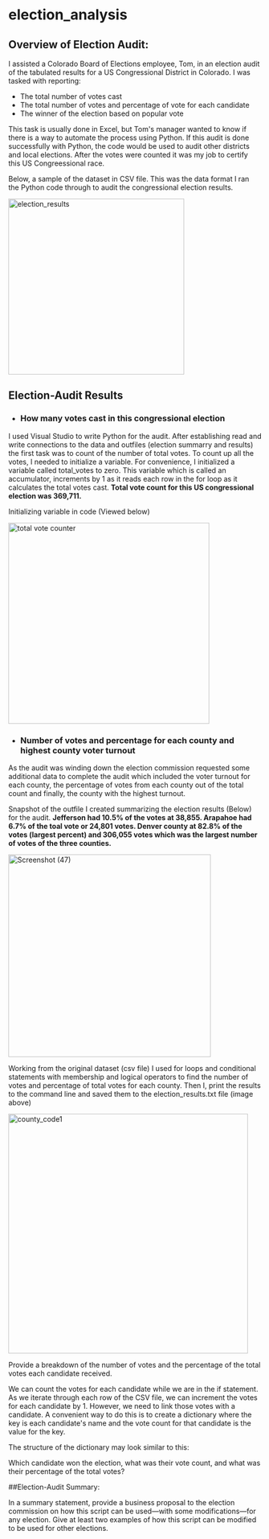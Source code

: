 # election_analysis


## Overview of Election Audit:

I assisted a Colorado Board of Elections employee, Tom, in an election audit of the tabulated results for a US Congressional District in Colorado. I was tasked with reporting:
* The total number of votes cast
* The total number of votes and percentage of vote for each candidate
* The winner of the election based on popular vote

This task is usually done in Excel, but Tom's manager wanted to know if there is a way to automate the process using Python. If this audit is done successfully with Python, the code would be used to audit other districts and local elections. After the votes were counted it was my job to certify this US Congreessional race.

Below, a sample of the dataset in CSV file. This was the data format I ran the Python code through to audit the congressional election results.

<img width="350" alt="election_results" src="https://user-images.githubusercontent.com/102890151/164954437-cef85d1b-0669-44bf-9587-028a03ed545f.png">



## Election-Audit Results


* ### How many votes cast in this congressional election

I used Visual Studio to write Python for the audit. After establishing read and write connections to the data and outfiles (election summarry and results) the first task was to count of the number of total votes. To count up all the votes, I needed to initialize a variable. For convenience, I initialized a variable called total_votes to zero. This variable which is called an accumulator, increments by 1 as it reads each row in the for loop as it calculates the total votes cast. **Total vote count for this US congressional election was 369,711.**

Initializing variable in code (Viewed below)

<img width="400" alt="total vote counter" src="https://user-images.githubusercontent.com/102890151/164955859-349e1b14-6689-4514-9021-b76ea4d23268.png">

* ### Number of votes and percentage for each county and highest county voter turnout

As the audit was winding down the election commission requested some additional data to complete the audit which included the voter turnout for each county, 
the percentage of votes from each county out of the total count and finally, the county with the highest turnout.

Snapshot of the outfile I created summarizing the election results (Below) for the audit. **Jefferson had 10.5% of the votes at 38,855. Arapahoe had 6.7% of the toal vote or 24,801 votes. Denver county at 82.8% of the votes (largest percent) and 306,055 votes which was the largest number of votes of the three counties.**



<img width="403" alt="Screenshot (47)" src="https://user-images.githubusercontent.com/102890151/164957031-fbe5ac78-b22d-48b3-8093-7188413a0b8d.png">

Working from the original dataset (csv file) I used for loops and conditional statements with membership and logical operators to find the number of votes and percentage of total votes for each county. Then I, print the results to the command line and saved them to the election_results.txt file (image above)


<img width="477" alt="county_code1" src="https://user-images.githubusercontent.com/102890151/164957897-9f153770-d558-4f83-bb2c-eec95c99fb14.png">

Provide a breakdown of the number of votes and the percentage of the total votes each candidate received.

We can count the votes for each candidate while we are in the if statement. As we iterate through each row of the CSV file, we can increment the votes for each candidate by 1. However, we need to link those votes with a candidate. A convenient way to do this is to create a dictionary where the key is each candidate's name and the vote count for that candidate is the value for the key.

The structure of the dictionary may look similar to this:

Which candidate won the election, what was their vote count, and what was their percentage of the total votes?

##Election-Audit Summary: 

In a summary statement, provide a business proposal to the election commission on how this script can be used—with some modifications—for any election. Give at least two examples of how this script can be modified to be used for other elections.
